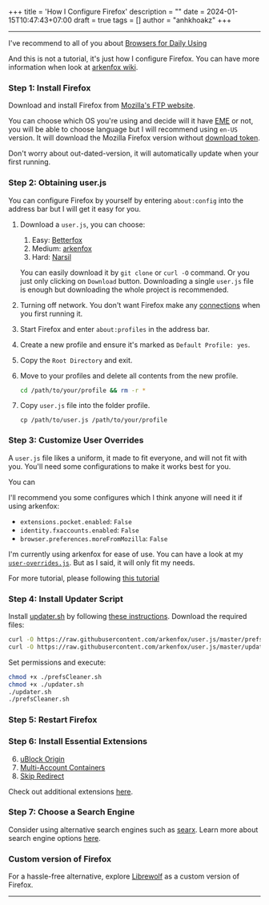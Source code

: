 +++
title = 'How I Configure Firefox'
description = ""
date = 2024-01-15T10:47:43+07:00
draft = true
tags = []
author = "anhkhoakz"
+++

---
I've recommend to all of you about [Browsers for Daily Using]({})

And this is not a tutorial, it's just how I configure Firefox. You can have more information when look at [arkenfox wiki](https://github.com/arkenfox/user.js/wiki).

### Step 1: Install Firefox
Download and install Firefox from [Mozilla's FTP website](https://ftp.mozilla.org/pub/firefox/releases/121.0/).

You can choose which OS you're using and decide will it have [EME](https://hsivonen.fi/eme/) or not, you will be able to choose language but I will recommend using `en-US` version. It will download the Mozilla Firefox version without [download token](https://bugzilla.mozilla.org/show_bug.cgi?id=1677497#c0).

Don't worry about out-dated-version, it will automatically update when your first running.

### Step 2: Obtaining user.js

You can configure Firefox by yourself by entering `about:config` into the address bar but I will get it easy for you.

1. Download a `user.js`, you can choose:
   1. Easy: [Betterfox](https://github.com/yokoffing/Betterfox/)
   2. Medium: [arkenfox](https://github.com/arkenfox/user.js/)
   3. Hard: [Narsil](https://git.nixnet.services/Narsil/desktop_user.js/)
   
   You can easily download it by `git clone` or `curl -O` command. Or you just only clicking on `Download` button. Downloading a single `user.js` file is enough but downloading the whole project is recommended.

2. Turning off network. You don't want Firefox make any [connections](https://sizeof.cat/post/web-browser-telemetry/#mozilla-firefox) when you first running it.
3. Start Firefox and enter `about:profiles` in the address bar.
4. Create a new profile and ensure it's marked as `Default Profile: yes`.
5. Copy the `Root Directory` and exit.
6. Move to your profiles and delete all contents from the new profile.
    ```sh
    cd /path/to/your/profile && rm -r *
    ```
7. Copy `user.js` file into the folder profile.
    ```shell
    cp /path/to/user.js /path/to/your/profile
    ```

### Step 3: Customize User Overrides

A `user.js` file likes a uniform, it made to fit everyone, and will not fit with you. You'll need some configurations to make it works best for you.

You can 

I'll recommend you some configures which I think anyone will need it if using arkenfox:

- `extensions.pocket.enabled`: `False`
- `identity.fxaccounts.enabled`: `False`
- `browser.preferences.moreFromMozilla`: `False`

I'm currently using arkenfox for ease of use. You can have a look at my [`user-overrides.js`](https://codeberg.org/anhkhoakz/arkenfox_user-overrides). But as I said, it will only fit my needs.

For more tutorial, please following [this tutorial](https://github.com/arkenfox/user.js/wiki/3.1-Overrides)



### Step 4: Install Updater Script



Install [updater.sh](https://raw.githubusercontent.com/arkenfox/user.js/master/updater.sh) by following [these instructions](https://github.com/arkenfox/user.js/wiki/3.4-Apply-&-Update-&-Maintain). Download the required files:

```sh
curl -O https://raw.githubusercontent.com/arkenfox/user.js/master/prefsCleaner.sh
curl -O https://raw.githubusercontent.com/arkenfox/user.js/master/updater.sh
```

Set permissions and execute:

```sh
chmod +x ./prefsCleaner.sh
chmod +x ./updater.sh
./updater.sh
./prefsCleaner.sh
```
### Step 5: Restart Firefox

### Step 6: Install Essential Extensions
6. [uBlock Origin](https://github.com/gorhill/uBlock)
7. [Multi-Account Containers](https://github.com/mozilla/multi-account-containers)
8. [Skip Redirect](https://github.com/sblask/webextension-skip-redirect)

Check out additional extensions [here](https://github.com/arkenfox/user.js/wiki/4.1-Extensions).

### Step 7: Choose a Search Engine
Consider using alternative search engines such as [searx](https://searx.github.io/searx/). Learn more about search engine options [here](https://digdeeper.neocities.org/articles/search).

### Custom version of Firefox

For a hassle-free alternative, explore [Librewolf](https://librewolf.net/) as a custom version of Firefox.

---